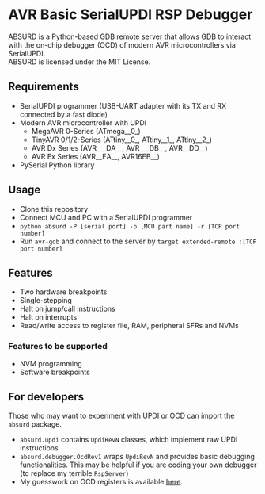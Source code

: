 # AVR Basic SerialUPDI RSP Debugger
ABSURD is a Python-based GDB remote server that allows GDB to interact with the on-chip debugger (OCD) of modern AVR microcontrollers via SerialUPDI.  
ABSURD is licensed under the MIT License.

## Requirements
- SerialUPDI programmer (USB-UART adapter with its TX and RX connected by a fast diode)
- Modern AVR microcontroller with UPDI
  - MegaAVR 0-Series (ATmega__0_)
  - TinyAVR 0/1/2-Series (ATtiny__0_, ATtiny__1_, ATtiny__2_)
  - AVR Dx Series (AVR___DA__, AVR___DB__, AVR__DD__)
  - AVR Ex Series (AVR__EA__, AVR16EB__)
- PySerial Python library

## Usage
- Clone this repository
- Connect MCU and PC with a SerialUPDI programmer
- `python absurd -P [serial port] -p [MCU part name] -r [TCP port number]`
- Run `avr-gdb` and connect to the server by `target extended-remote :[TCP port number]`

## Features
- Two hardware breakpoints
- Single-stepping
- Halt on jump/call instructions
- Halt on interrupts
- Read/write access to register file, RAM, peripheral SFRs and NVMs

### Features to be supported
- NVM programming
- Software breakpoints

## For developers
Those who may want to experiment with UPDI or OCD can import the `absurd` package.
- `absurd.updi` contains `UpdiRevN` classes, which implement raw UPDI instructions
- `absurd.debugger.OcdRev1` wraps `UpdiRevN` and provides basic debugging functionalities. This may be helpful if you are coding your own debugger (to replace my terrible `RspServer`)
- My guesswork on OCD registers is available [here](./guesswork.md).